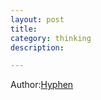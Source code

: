 ```yaml
---
layout: post	
title: 	
category: thinking	
description: 	

---
```


Author:[Hyphen](http://weibo.com/344736086)